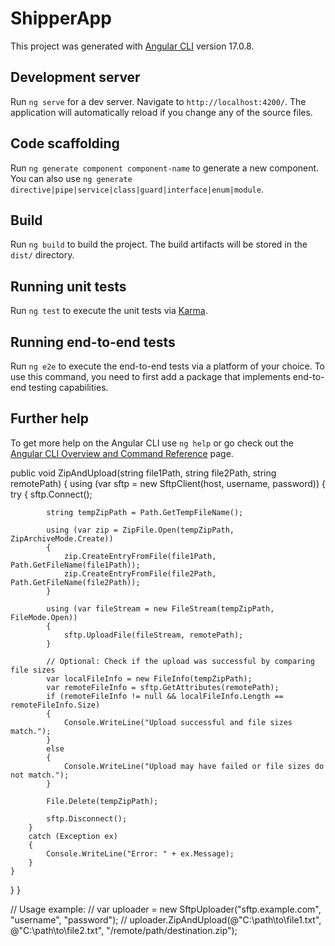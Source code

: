 # ShipperApp

This project was generated with [Angular CLI](https://github.com/angular/angular-cli) version 17.0.8.

## Development server

Run `ng serve` for a dev server. Navigate to `http://localhost:4200/`. The application will automatically reload if you change any of the source files.

## Code scaffolding

Run `ng generate component component-name` to generate a new component. You can also use `ng generate directive|pipe|service|class|guard|interface|enum|module`.

## Build

Run `ng build` to build the project. The build artifacts will be stored in the `dist/` directory.

## Running unit tests

Run `ng test` to execute the unit tests via [Karma](https://karma-runner.github.io).

## Running end-to-end tests

Run `ng e2e` to execute the end-to-end tests via a platform of your choice. To use this command, you need to first add a package that implements end-to-end testing capabilities.

## Further help

To get more help on the Angular CLI use `ng help` or go check out the [Angular CLI Overview and Command Reference](https://angular.io/cli) page.

public void ZipAndUpload(string file1Path, string file2Path, string remotePath)
{
    using (var sftp = new SftpClient(host, username, password))
    {
        try
        {
            sftp.Connect();

            string tempZipPath = Path.GetTempFileName();

            using (var zip = ZipFile.Open(tempZipPath, ZipArchiveMode.Create))
            {
                zip.CreateEntryFromFile(file1Path, Path.GetFileName(file1Path));
                zip.CreateEntryFromFile(file2Path, Path.GetFileName(file2Path));
            }

            using (var fileStream = new FileStream(tempZipPath, FileMode.Open))
            {
                sftp.UploadFile(fileStream, remotePath);
            }

            // Optional: Check if the upload was successful by comparing file sizes
            var localFileInfo = new FileInfo(tempZipPath);
            var remoteFileInfo = sftp.GetAttributes(remotePath);
            if (remoteFileInfo != null && localFileInfo.Length == remoteFileInfo.Size)
            {
                Console.WriteLine("Upload successful and file sizes match.");
            }
            else
            {
                Console.WriteLine("Upload may have failed or file sizes do not match.");
            }

            File.Delete(tempZipPath);

            sftp.Disconnect();
        }
        catch (Exception ex)
        {
            Console.WriteLine("Error: " + ex.Message);
        }
    }
}
}

// Usage example:
// var uploader = new SftpUploader("sftp.example.com", "username", "password");
// uploader.ZipAndUpload(@"C:\path\to\file1.txt", @"C:\path\to\file2.txt", "/remote/path/destination.zip");